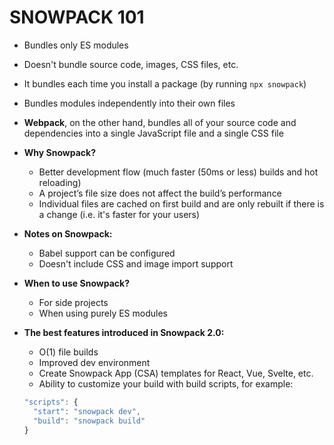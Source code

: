 # SNOWPACK 101

- Bundles only ES modules

- Doesn't bundle source code, images, CSS files, etc.

- It bundles each time you install a package (by running `npx snowpack`)

- Bundles modules independently into their own files

- **Webpack**, on the other hand, bundles all of your source code and
  dependencies into a single JavaScript file and a single CSS file

- **Why Snowpack?**

  - Better development flow (much faster (50ms or less) builds and hot reloading)
  - A project’s file size does not affect the build’s performance
  - Individual files are cached on first build and are only rebuilt if there is a change (i.e. it's faster for your users)

- **Notes on Snowpack:**

  - Babel support can be configured
  - Doesn't include CSS and image import support

- **When to use Snowpack?**

  - For side projects
  - When using purely ES modules

- **The best features introduced in Snowpack 2.0:**
  - O(1) file builds
  - Improved dev environment
  - Create Snowpack App (CSA) templates for React, Vue, Svelte, etc.
  - Ability to customize your build with build scripts, for example:
  ```javascript
  "scripts": {
    "start": "snowpack dev",
    "build": "snowpack build"
  }
  ```
